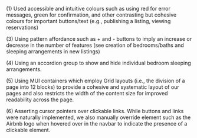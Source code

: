 (1) Used accessible and intuitive colours such as using red for error messages, green for confirmation, and other contrasting but cohesive colours for important buttons/text (e.g., publishing a listing, viewing reservations)

(3) Using pattern affordance such as + and - buttons to imply an increase or decrease in the number of features (see creation of bedrooms/baths and sleeping arrangements in new listings)

(4) Using an accordion group to show and hide individual bedroom sleeping arrangements.

(5) Using MUI containers which employ Grid layouts (i.e., the division of a page into 12 blocks) to provide a cohesive and systematic layout of our pages and also restricts the width of the content size for improved readability across the page.

(6) Asserting cursor pointers over clickable links. While buttons and links were naturally implemented, we also manually override element such as the Airbnb logo when hovered over in the navbar to indicate the presence of a clickable element. 